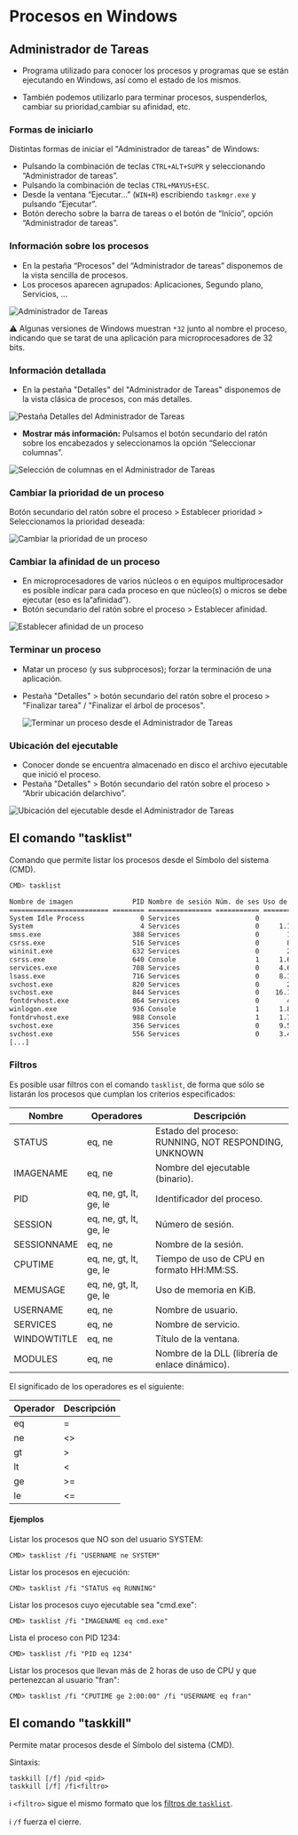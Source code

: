 # Procesos en Windows

## Administrador de Tareas

- Programa utilizado para conocer los procesos y programas que se están ejecutando en Windows, así como el estado de los mismos.


- También podemos utilizarlo para terminar procesos, suspenderlos, cambiar su prioridad,cambiar su afinidad, etc. 

### Formas de iniciarlo

Distintas formas de iniciar el "Administrador de tareas" de Windows:

- Pulsando la combinación de teclas `CTRL+ALT+SUPR` y seleccionando “Administrador de tareas”.
- Pulsando la combinación de teclas `CTRL+MAYUS+ESC`.
- Desde la ventana “Ejecutar…” (`WIN+R`) escribiendo `taskmgr.exe` y pulsando “Ejecutar”.
- Botón derecho sobre la barra de tareas o el botón de “Inicio”, opción “Administrador de tareas”.


### Información sobre los procesos

* En la pestaña “Procesos” del “Administrador de tareas” disponemos de la vista sencilla de procesos.
* Los procesos aparecen agrupados: Aplicaciones, Segundo plano, Servicios, ...

![Administrador de Tareas](imagenes/task-manager-01.png)

⚠️ Algunas versiones de Windows muestran `*32` junto al nombre el proceso, indicando que se tarat de una aplicación para microprocesadores de 32 bits.

### Información detallada

* En la pestaña "Detalles" del "Administrador de Tareas" disponemos de la vista clásica de procesos, con más detalles.

![Pestaña Detalles del Administrador de Tareas](imagenes/task-manager-02.png)

* **Mostrar más información:** Pulsamos el botón secundario del ratón sobre los encabezados y seleccionamos la opción “Seleccionar columnas”.

![Selección de columnas en el Administrador de Tareas](imagenes/task-manager-03.png)

### Cambiar la prioridad de un proceso

Botón secundario del ratón sobre el proceso > Establecer prioridad > Seleccionamos la prioridad deseada:

![Cambiar la prioridad de un proceso](imagenes/task-manager-04.png)

### Cambiar la afinidad de un proceso

* En microprocesadores de varios núcleos o en equipos multiprocesador es posible indicar para cada proceso en que núcleo(s) o micros se debe ejecutar (eso es la“afinidad”).
* Botón secundario del ratón sobre el proceso > Establecer afinidad.

![Establecer afinidad de un proceso](imagenes/task-manager-05.png)

### Terminar un proceso

* Matar un proceso (y sus subprocesos); forzar la terminación de una aplicación.

* Pestaña "Detalles" > botón secundario del ratón sobre el proceso > "Finalizar tarea" / "Finalizar el árbol de procesos".

  ![Terminar un proceso desde el Administrador de Tareas](imagenes/task-manager-06.png)

### Ubicación del ejecutable

* Conocer donde se encuentra almacenado en disco el archivo ejecutable que inició el proceso.
* Pestaña "Detalles" > Botón secundario del ratón sobre el proceso > “Abrir ubicación delarchivo”.

![Ubicación del ejecutable desde el Administrador de Tareas](imagenes/task-manager-07.png)

## El comando "tasklist"

Comando que permite listar los procesos desde el Símbolo del sistema (CMD).

```bash
CMD> tasklist

Nombre de imagen               PID Nombre de sesión Núm. de ses Uso de memor
========================= ======== ================ =========== ============
System Idle Process              0 Services                   0         8 KB
System                           4 Services                   0     1.116 KB
smss.exe                       388 Services                   0       104 KB
csrss.exe                      516 Services                   0       804 KB
wininit.exe                    632 Services                   0       236 KB
csrss.exe                      640 Console                    1     1.604 KB
services.exe                   708 Services                   0     4.620 KB
lsass.exe                      716 Services                   0     8.108 KB
svchost.exe                    820 Services                   0       248 KB
svchost.exe                    844 Services                   0    16.148 KB
fontdrvhost.exe                864 Services                   0       436 KB
winlogon.exe                   936 Console                    1     1.848 KB
fontdrvhost.exe                988 Console                    1     1.784 KB
svchost.exe                    356 Services                   0     9.556 KB
svchost.exe                    556 Services                   0     3.492 KB
[...]
```

### Filtros

Es posible usar filtros con el comando `tasklist`, de forma que sólo se listarán los procesos que cumplan los criterios especificados:

| Nombre      | Operadores             | Descripción                              |
| ----------- | ---------------------- | ---------------------------------------- |
| STATUS      | eq, ne                 | Estado del proceso: RUNNING, NOT RESPONDING, UNKNOWN |
| IMAGENAME   | eq, ne                 | Nombre del ejecutable (binario).         |
| PID         | eq, ne, gt, lt, ge, le | Identificador del proceso.               |
| SESSION     | eq, ne, gt, lt, ge, le | Número de sesión.                        |
| SESSIONNAME | eq, ne                 | Nombre de la sesión.                     |
| CPUTIME     | eq, ne, gt, lt, ge, le | Tiempo de uso de CPU en formato HH:MM:SS. |
| MEMUSAGE    | eq, ne, gt, lt, ge, le | Uso de memoria en KiB.                   |
| USERNAME    | eq, ne                 | Nombre de usuario.                       |
| SERVICES    | eq, ne                 | Nombre de servicio.                      |
| WINDOWTITLE | eq, ne                 | Título de la ventana.                    |
| MODULES     | eq, ne                 | Nombre de la DLL (librería de enlace dinámico). |

El significado de los operadores es el siguiente:

| Operador | Descripción |
| -------- | ----------- |
| eq       | =           |
| ne       | <>          |
| gt       | >           |
| lt       | <           |
| ge       | >=          |
| le       | <=          |

#### Ejemplos

Listar los procesos que NO son del usuario SYSTEM:

```shell
CMD> tasklist /fi "USERNAME ne SYSTEM"
```

Listar los procesos en ejecución:

```shell
CMD> tasklist /fi "STATUS eq RUNNING"
```

Listar los procesos cuyo ejecutable sea "cmd.exe":

```shell
CMD> tasklist /fi "IMAGENAME eq cmd.exe"
```

Lista el proceso con PID 1234:

```shell
CMD> tasklist /fi "PID eq 1234"
```

Listar los procesos que llevan más de 2 horas de uso de CPU y que pertenezcan al usuario "fran":

```shell
CMD> tasklist /fi "CPUTIME ge 2:00:00" /fi "USERNAME eq fran"
```

## El comando "taskkill"

Permite matar procesos desde el Símbolo del sistema (CMD).

Sintaxis:

```
taskkill [/f] /pid <pid>
taskkill [/f] /fi<filtro>
```

:information_source: `<filtro>` sigue el mismo formato que los [filtros de `tasklist`](#filtros).

:information_source: `/f` fuerza el cierre.